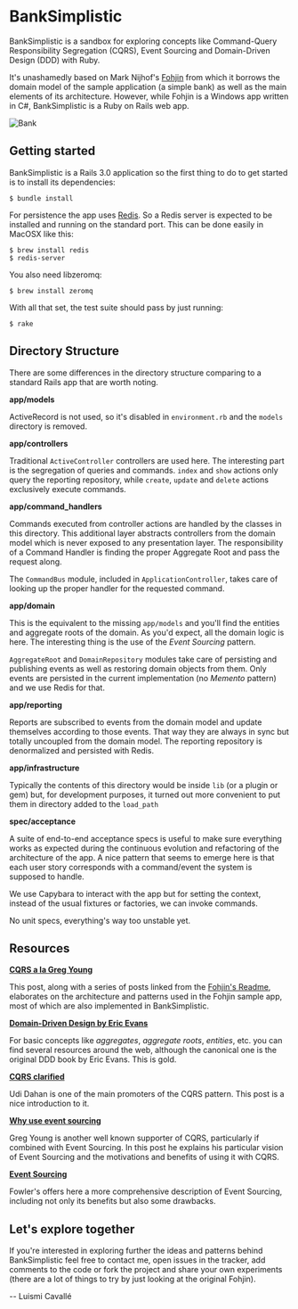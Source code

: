 # BankSimplistic #

BankSimplistic is a sandbox for exploring concepts like Command-Query Responsibility Segregation (CQRS), Event Sourcing and Domain-Driven Design (DDD) with Ruby.

It's unashamedly based on Mark Nijhof's [Fohjin](http://github.com/MarkNijhof/Fohjin) from which it borrows the domain model of the sample application (a simple bank) as well as the main elements of its architecture. However, while Fohjin is a Windows app written in C#, BankSimplistic is a Ruby on Rails web app.

![Bank](http://dl.dropbox.com/u/645329/bank.jpg)

## Getting started ##

BankSimplistic is a Rails 3.0 application so the first thing to do to get started is to install its dependencies:

    $ bundle install
  
For persistence the app uses [Redis](http://code.google.com/p/redis/). So a Redis server is expected to be installed and running on the standard port. This can be done easily in MacOSX like this:

    $ brew install redis
    $ redis-server
  
You also need libzeromq:
    
    $ brew install zeromq

With all that set, the test suite should pass by just running:

    $ rake
  
## Directory Structure ##

There are some differences in the directory structure comparing to a standard Rails app that are worth noting.

**app/models**

ActiveRecord is not used, so it's disabled in `environment.rb` and the `models` directory is removed.

**app/controllers**

Traditional `ActiveController` controllers are used here. The interesting part is the segregation of queries and commands. `index` and `show` actions only query the reporting repository, while `create`, `update` and `delete` actions exclusively execute commands.

**app/command_handlers**

Commands executed from controller actions are handled by the classes in this directory. This additional layer abstracts controllers from the domain model which is never exposed to any presentation layer. The responsibility of a Command Handler is finding the proper Aggregate Root and pass the request along.

The `CommandBus` module, included in `ApplicationController`, takes care of looking up the proper handler for the requested command.

**app/domain**

This is the equivalent to the missing `app/models` and you'll find the entities and aggregate roots of the domain. As you'd expect, all the domain logic is here. The interesting thing is the use of the _Event Sourcing_ pattern.

`AggregateRoot` and `DomainRepository` modules take care of persisting and publishing events as well as restoring domain objects from them. Only events are persisted in the current implementation (no _Memento_ pattern) and we use Redis for that.

**app/reporting**

Reports are subscribed to events from the domain model and update themselves according to those events. That way they are always in sync but totally uncoupled from the domain model. The reporting repository is denormalized and persisted with Redis.

**app/infrastructure**

Typically the contents of this directory would be inside `lib` (or a plugin or gem) but, for development purposes, it turned out more convenient to put them in directory added to the `load_path`

**spec/acceptance**

A suite of end-to-end acceptance specs is useful to make sure everything works as expected during the continuous evolution and refactoring of the architecture of the app. A nice pattern that seems to emerge here is that each user story corresponds with a command/event the system is supposed to handle. 

We use Capybara to interact with the app but for setting the context, instead of the usual fixtures or factories, we can  invoke commands.

No unit specs, everything's way too unstable yet.

## Resources ##

**[CQRS a la Greg Young](http://cre8ivethought.com/blog/2009/11/12/cqrs--la-greg-young/)**

This post, along with a series of posts linked from the [Fohjin's Readme](http://github.com/MarkNijhof/Fohjin#readme), elaborates on the architecture and patterns used in the Fohjin sample app, most of which are also implemented in BankSimplistic.

**[Domain-Driven Design by Eric Evans](http://books.google.com/books?id=7dlaMs0SECsC)**

For basic concepts like _aggregates_, _aggregate roots_, _entities_, etc. you can find several resources around the web, although the canonical one is the original DDD book by Eric Evans. This is gold.

**[CQRS clarified](http://www.udidahan.com/2009/12/09/clarified-cqrs/)**

Udi Dahan is one of the main promoters of the CQRS pattern. This post is a nice introduction to it.

**[Why use event sourcing](http://codebetter.com/blogs/gregyoung/archive/2010/02/20/why-use-event-sourcing.aspx)**

Greg Young is another well known supporter of CQRS, particularly if combined with Event Sourcing. In this post he explains his particular vision of Event Sourcing and the motivations and benefits of using it with CQRS.

**[Event Sourcing](http://martinfowler.com/eaaDev/EventSourcing.html)**

Fowler's offers here a more comprehensive description of Event Sourcing, including not only its benefits but also some drawbacks.

## Let's explore together ##

If you're interested in exploring further the ideas and patterns behind BankSimplistic feel free to contact me, open issues in the tracker, add comments to the code or fork the project and share your own experiments (there are a lot of things to try by just looking at the original Fohjin). 

-- Luismi Cavallé
